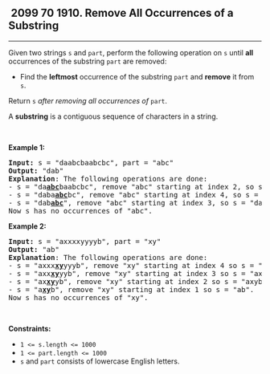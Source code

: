 <h2> 2099 70
1910. Remove All Occurrences of a Substring</h2><hr><div><p>Given two strings <code>s</code> and <code>part</code>, perform the following operation on <code>s</code> until <strong>all</strong> occurrences of the substring <code>part</code> are removed:</p>

<ul>
	<li>Find the <strong>leftmost</strong> occurrence of the substring <code>part</code> and <strong>remove</strong> it from <code>s</code>.</li>
</ul>

<p>Return <code>s</code><em> after removing all occurrences of </em><code>part</code>.</p>

<p>A <strong>substring</strong> is a contiguous sequence of characters in a string.</p>

<p>&nbsp;</p>
<p><strong class="example">Example 1:</strong></p>

<pre><strong>Input:</strong> s = "daabcbaabcbc", part = "abc"
<strong>Output:</strong> "dab"
<strong>Explanation</strong>: The following operations are done:
- s = "da<strong><u>abc</u></strong>baabcbc", remove "abc" starting at index 2, so s = "dabaabcbc".
- s = "daba<strong><u>abc</u></strong>bc", remove "abc" starting at index 4, so s = "dababc".
- s = "dab<strong><u>abc</u></strong>", remove "abc" starting at index 3, so s = "dab".
Now s has no occurrences of "abc".
</pre>

<p><strong class="example">Example 2:</strong></p>

<pre><strong>Input:</strong> s = "axxxxyyyyb", part = "xy"
<strong>Output:</strong> "ab"
<strong>Explanation</strong>: The following operations are done:
- s = "axxx<strong><u>xy</u></strong>yyyb", remove "xy" starting at index 4 so s = "axxxyyyb".
- s = "axx<strong><u>xy</u></strong>yyb", remove "xy" starting at index 3 so s = "axxyyb".
- s = "ax<strong><u>xy</u></strong>yb", remove "xy" starting at index 2 so s = "axyb".
- s = "a<strong><u>xy</u></strong>b", remove "xy" starting at index 1 so s = "ab".
Now s has no occurrences of "xy".
</pre>

<p>&nbsp;</p>
<p><strong>Constraints:</strong></p>

<ul>
	<li><code>1 &lt;= s.length &lt;= 1000</code></li>
	<li><code>1 &lt;= part.length &lt;= 1000</code></li>
	<li><code>s</code>​​​​​​ and <code>part</code> consists of lowercase English letters.</li>
</ul>
</div>